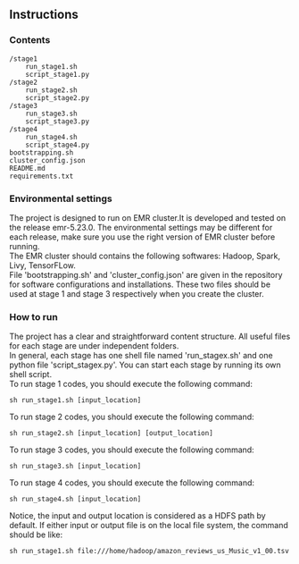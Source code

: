 ## Instructions
### Contents
    /stage1
        run_stage1.sh
        script_stage1.py
    /stage2
        run_stage2.sh
        script_stage2.py
    /stage3
        run_stage3.sh
        script_stage3.py
    /stage4
        run_stage4.sh
        script_stage4.py
    bootstrapping.sh
    cluster_config.json
    README.md
    requirements.txt
### Environmental settings
The project is designed to run on EMR cluster.It is developed and tested on the release emr-5.23.0. The environmental settings may be different for each release, make sure you use the right version of EMR cluster before running.<br>
The EMR cluster should contains the following softwares: Hadoop, Spark, Livy, TensorFLow.<br>
File 'bootstrapping.sh' and 'cluster_config.json' are given in the repository for software configurations and installations. These two files should be used at stage 1 and stage 3 respectively when you create the cluster.

### How to run
The project has a clear and straightforward content structure. All useful files for each stage are under independent folders.<br>
In general, each stage has one shell file named 'run_stagex.sh' and one python file 'script_stagex.py'. You can start each stage by running its own shell script.<br>
To run stage 1 codes, you should execute the following command:

    sh run_stage1.sh [input_location]
To run stage 2 codes, you should execute the following command:

    sh run_stage2.sh [input_location] [output_location]
To run stage 3 codes, you should execute the following command:

    sh run_stage3.sh [input_location]
To run stage 4 codes, you should execute the following command:

    sh run_stage4.sh [input_location]
Notice, the input and output location is considered as a HDFS path by default. If either input or output file is on the local file system, the command should be like:
    
    sh run_stage1.sh file:///home/hadoop/amazon_reviews_us_Music_v1_00.tsv
